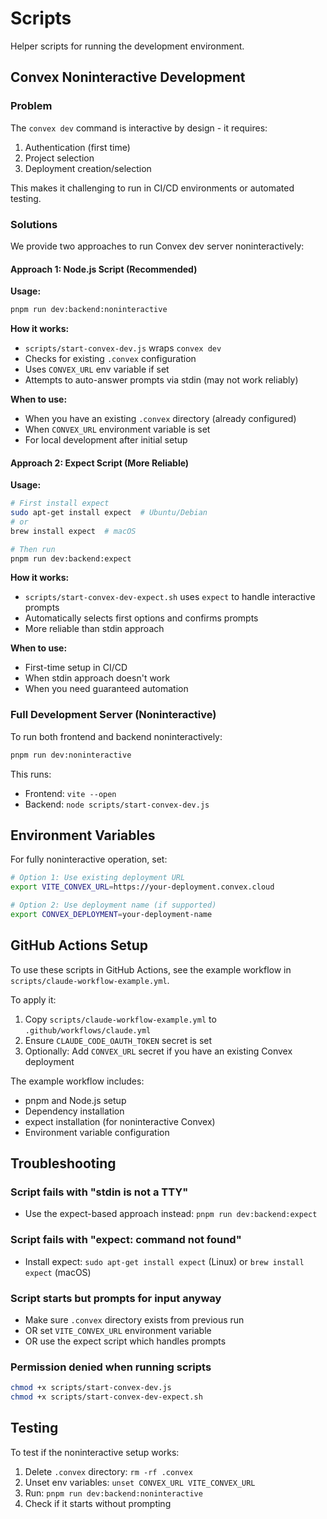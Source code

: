 # Scripts

Helper scripts for running the development environment.

## Convex Noninteractive Development

### Problem

The `convex dev` command is interactive by design - it requires:
1. Authentication (first time)
2. Project selection
3. Deployment creation/selection

This makes it challenging to run in CI/CD environments or automated testing.

### Solutions

We provide two approaches to run Convex dev server noninteractively:

#### Approach 1: Node.js Script (Recommended)

**Usage:**
```bash
pnpm run dev:backend:noninteractive
```

**How it works:**
- `scripts/start-convex-dev.js` wraps `convex dev`
- Checks for existing `.convex` configuration
- Uses `CONVEX_URL` env variable if set
- Attempts to auto-answer prompts via stdin (may not work reliably)

**When to use:**
- When you have an existing `.convex` directory (already configured)
- When `CONVEX_URL` environment variable is set
- For local development after initial setup

#### Approach 2: Expect Script (More Reliable)

**Usage:**
```bash
# First install expect
sudo apt-get install expect  # Ubuntu/Debian
# or
brew install expect  # macOS

# Then run
pnpm run dev:backend:expect
```

**How it works:**
- `scripts/start-convex-dev-expect.sh` uses `expect` to handle interactive prompts
- Automatically selects first options and confirms prompts
- More reliable than stdin approach

**When to use:**
- First-time setup in CI/CD
- When stdin approach doesn't work
- When you need guaranteed automation

### Full Development Server (Noninteractive)

To run both frontend and backend noninteractively:

```bash
pnpm run dev:noninteractive
```

This runs:
- Frontend: `vite --open`
- Backend: `node scripts/start-convex-dev.js`

## Environment Variables

For fully noninteractive operation, set:

```bash
# Option 1: Use existing deployment URL
export VITE_CONVEX_URL=https://your-deployment.convex.cloud

# Option 2: Use deployment name (if supported)
export CONVEX_DEPLOYMENT=your-deployment-name
```

## GitHub Actions Setup

To use these scripts in GitHub Actions, see the example workflow in `scripts/claude-workflow-example.yml`.

To apply it:
1. Copy `scripts/claude-workflow-example.yml` to `.github/workflows/claude.yml`
2. Ensure `CLAUDE_CODE_OAUTH_TOKEN` secret is set
3. Optionally: Add `CONVEX_URL` secret if you have an existing Convex deployment

The example workflow includes:
- pnpm and Node.js setup
- Dependency installation
- expect installation (for noninteractive Convex)
- Environment variable configuration

## Troubleshooting

### Script fails with "stdin is not a TTY"
- Use the expect-based approach instead: `pnpm run dev:backend:expect`

### Script fails with "expect: command not found"
- Install expect: `sudo apt-get install expect` (Linux) or `brew install expect` (macOS)

### Script starts but prompts for input anyway
- Make sure `.convex` directory exists from previous run
- OR set `VITE_CONVEX_URL` environment variable
- OR use the expect script which handles prompts

### Permission denied when running scripts
```bash
chmod +x scripts/start-convex-dev.js
chmod +x scripts/start-convex-dev-expect.sh
```

## Testing

To test if the noninteractive setup works:

1. Delete `.convex` directory: `rm -rf .convex`
2. Unset env variables: `unset CONVEX_URL VITE_CONVEX_URL`
3. Run: `pnpm run dev:backend:noninteractive`
4. Check if it starts without prompting
